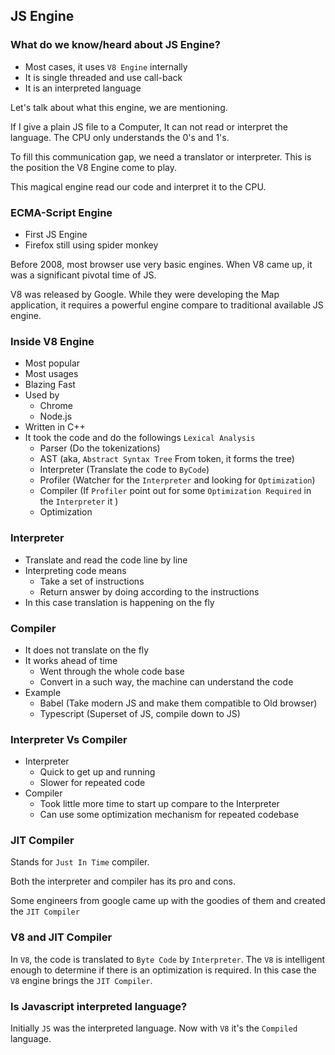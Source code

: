 ## JS Engine

### What do we know/heard about JS Engine?

- Most cases, it uses `V8 Engine` internally
- It is single threaded and use call-back
- It is an interpreted language

Let's talk about what this engine, we are mentioning.

If I give a plain JS file to a Computer, It can not read or interpret the language.
The CPU only understands the 0's and 1's.

To fill this communication gap, we need a translator or interpreter. This is the position the V8 Engine come to play.

This magical engine read our code and interpret it to the CPU.

### ECMA-Script Engine

- First JS Engine
- Firefox still using spider monkey

Before 2008, most browser use very basic engines. When V8 came up, it was a significant pivotal time of JS.

V8 was released by Google. While they were developing the Map application, it requires a powerful engine compare to traditional available JS engine.

### Inside V8 Engine

- Most popular
- Most usages
- Blazing Fast
- Used by
  - Chrome
  - Node.js
- Written in C++
- It took the code and do the followings `Lexical Analysis`
  - Parser (Do the tokenizations)
  - AST (aka, `Abstract Syntax Tree` From token, it forms the tree)
  - Interpreter (Translate the code to `ByCode`)
  - Profiler (Watcher for the `Interpreter` and looking for `Optimization`)
  - Compiler (If `Profiler` point out for some `Optimization Required` in the `Interpreter` it )
  - Optimization

### Interpreter

- Translate and read the code line by line
- Interpreting code means
  - Take a set of instructions
  - Return answer by doing according to the instructions
- In this case translation is happening on the fly

### Compiler

- It does not translate on the fly
- It works ahead of time
  - Went through the whole code base
  - Convert in a such way, the machine can understand the code
- Example
  - Babel (Take modern JS and make them compatible to Old browser)
  - Typescript (Superset of JS, compile down to JS)

### Interpreter Vs Compiler

- Interpreter
  - Quick to get up and running
  - Slower for repeated code
- Compiler
  - Took little more time to start up compare to the Interpreter
  - Can use some optimization mechanism for repeated codebase

### JIT Compiler

Stands for `Just In Time` compiler.

Both the interpreter and compiler has its pro and cons.

Some engineers from google came up with the goodies of them and created the `JIT Compiler`

### V8 and JIT Compiler

In `V8`, the code is translated to `Byte Code` by `Interpreter`.
The `V8` is intelligent enough to determine if there is an optimization is required.
In this case the `V8` engine brings the `JIT Compiler`.

### Is Javascript interpreted language?

Initially `JS` was the interpreted language. Now with `V8` it's the `Compiled` language.
